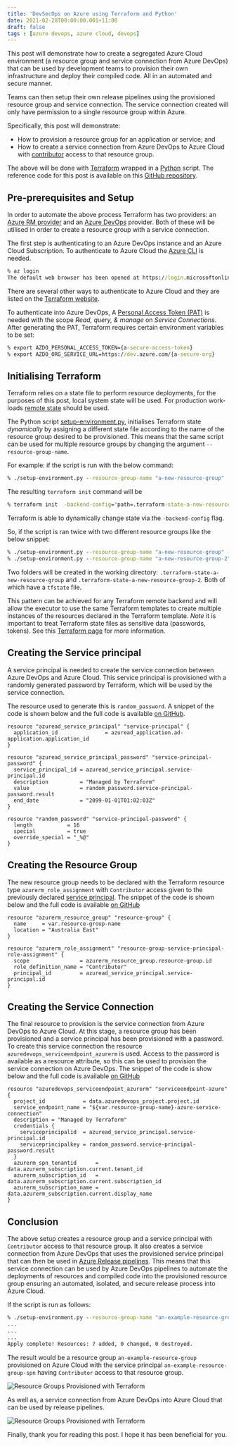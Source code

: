 ```yaml
---
title: 'DevSecOps on Azure using Terraform and Python'
date: 2021-02-28T00:00:00.001+11:00
draft: false
tags : [azure devops, azure cloud, devops]
---
```


This post will demonstrate how to create a segregated Azure Cloud environment (a
resource group and service
connection from Azure DevOps) that can be used by development teams to provision their own infrastructure and
deploy their compiled code. All in an automated and secure manner.

Teams can then setup their own release pipelines using the provisioned resource
group and service connection. The service connection created will only have
permission to a single resource group within Azure.

Specifically, this post will demonstrate:

- How to provision a resource group for an application or service; and
- How to create a service connection from Azure DevOps to Azure Cloud
with [contributor](https://docs.microsoft.com/en-us/azure/role-based-access-control/built-in-roles#contributor) access to that
  resource group.

The above will be done with [Terraform](https://www.terraform.io) wrapped in
a [Python](https://www.python.org) script. The reference code for this post
is available on this [GitHub repository](https://github.com/RaphHaddad/devsecops-azure-terraform-python).

## Pre-prerequisites and Setup

In order to automate the above process Terraform has two providers: an [Azure RM
provider](https://registry.terraform.io/providers/hashicorp/azurerm/latest) and
an [Azure
DevOps](https://registry.terraform.io/providers/microsoft/azuredevops/latest/docs)
provider. Both of these will be utilised in order to create a resource group
with a service connection.

The first step is authenticating to an Azure DevOps instance and an Azure Cloud
Subscription. To authenticate to Azure Cloud the [Azure
CLI](https://docs.microsoft.com/en-us/cli/azure/install-azure-cli) is needed.

```cmd
% az login
The default web browser has been opened at https://login.microsoftonline.com/common/oauth2/authorize. Please continue the login in the web browser. If no web browser is available or if the web browser fails to open, use device code flow with `az login --use-device-code`.
```

There are several other ways to authenticate to Azure Cloud
and they are listed on the [Terraform website](https://registry.terraform.io/providers/hashicorp/azurerm/latest/docs/guides/azure_cli).

To authenticate into Azure DevOps, A [Personal Access Token (PAT)](https://docs.microsoft.com/en-us/azure/devops/organizations/accounts/use-personal-access-tokens-to-authenticate?view=azure-devops&tabs=preview-page) is needed with
the scope *Read, query, & manage* on *Service Connections*. After generating the
PAT, Terraform requires certain environment variables to be set:

```cmd
% export AZDO_PERSONAL_ACCESS_TOKEN={a-secure-access-token}
% export AZDO_ORG_SERVICE_URL=https://dev.azure.com/{a-secure-org}
```

## Initialising Terraform

Terraform relies on a state file to perform resource deployments, for the
purposes of this post, local system state will be used. For production
work-loads [remote state](https://www.terraform.io/docs/language/state/index.html) should be used.

The Python script [setup-environment.py](https://github.com/RaphHaddad/devsecops-azure-terraform-python/blob/107fe97dbd6674d1200436922b0b7d87328a480b/setup-environment.py#L13-L22), initialises Terraform state *dynamically* by assigning a
different state file according to the name of the resource group desired to be
provisioned. This means that the same script can be used for multiple resource
groups by changing the argument `--resource-group-name`.

For example: if the script is run with the below command:

```cmd
% ./setup-environment.py --resource-group-name "a-new-resource-group"  --azure-devops-project-name main
```

The resulting `terraform init` command will be

```cmd
% terraform init  -backend-config='path=.terraform-state-a-new-resource-group/a-new-resource-group.tfstate' -reconfigure --input=false
```

Terraform is able to dynamically change state via the `-backend-config` flag.

So, if the script is ran twice with two different resource groups like the below
snippet:

```cmd
% ./setup-environment.py --resource-group-name "a-new-resource-group" --azure-devops-project-name main
% ./setup-environment.py --resource-group-name "a-new-resource-group-2" --azure-devops-project-name main
```

Two folders will be created in the working directory:
`.terraform-state-a-new-resource-group` and
`.terraform-state-a-new-resource-group-2`. Both of which have a `tfstate` file.

This pattern can be achieved for any Terraform remote backend and will allow the
executor to use the same Terraform templates to create multiple instances of the
resources declared in the Terraform template.
*Note* it is important to treat Terraform state files as sensitive data
(passwords, tokens). See this [Terraform page](https://www.terraform.io/docs/language/state/sensitive-data.html?_ga=2.252783049.1925722553.1613943599-1447805869.1611735730#recommendations) for more information.

## Creating the Service principal

A service principal is needed to create the service connection between Azure
DevOps and Azure Cloud. This service principal is provisioned with a randomly
generated password by Terraform, which will be used by the service connection.

The resource used to generate this is `random_password`. A snippet of the code is
shown below and the full code is available [on GitHub](https://github.com/RaphHaddad/devsecops-azure-terraform-python/blob/107fe97dbd6674d1200436922b0b7d87328a480b/azure-cloud.tf#L12-L31).

```hcl
resource "azuread_service_principal" "service-principal" {
  application_id               = azuread_application.ad-application.application_id
}

resource "azuread_service_principal_password" "service-principal-password" {
  service_principal_id = azuread_service_principal.service-principal.id
  description          = "Managed by Terraform"
  value                = random_password.service-principal-password.result
  end_date             = "2099-01-01T01:02:03Z"
}

resource "random_password" "service-principal-password" {
  length           = 16
  special          = true
  override_special = "_%@"
}
```

## Creating the Resource Group

The new resource group needs to be declared with the Terraform resource type `azurerm_role_assignment`
with `Contributor` access given to the previously declared [service principal](#creating-the-service-principal). The
snippet of the code is shown below and the full code is available [on GitHub](https://github.com/RaphHaddad/devsecops-azure-terraform-python/blob/107fe97dbd6674d1200436922b0b7d87328a480b/azure-cloud.tf#L1-L10)

```hcl
resource "azurerm_resource_group" "resource-group" {
  name     = var.resource-group-name
  location = "Australia East"
}

resource "azurerm_role_assignment" "resource-group-service-principal-role-assignment" {
  scope                = azurerm_resource_group.resource-group.id
  role_definition_name = "Contributor"
  principal_id         = azuread_service_principal.service-principal.id
}
```

## Creating the Service Connection

The final resource to provision is the service connection from Azure DevOps to
Azure Cloud. At this stage, a resource group has been provisioned and a service
principal has been provisioned with a password. To create this service
connection the resource `azuredevops_serviceendpoint_azurerm` is used. Access to
the password is available as a resource attribute, so this can be used to
provision the service connection on Azure DevOps. The
snippet of the code is show below and the full code is available [on GitHub](https://github.com/RaphHaddad/devsecops-azure-terraform-python/blob/main/azure-devops.tf)

```hcl
resource "azuredevops_serviceendpoint_azurerm" "serviceendpoint-azure" {
  project_id            = data.azuredevops_project.project.id
  service_endpoint_name = "${var.resource-group-name}-azure-service-connection"
  description = "Managed by Terraform" 
  credentials {
    serviceprincipalid  = azuread_service_principal.service-principal.id
    serviceprincipalkey = random_password.service-principal-password.result
  }
  azurerm_spn_tenantid      = data.azurerm_subscription.current.tenant_id
  azurerm_subscription_id   = data.azurerm_subscription.current.subscription_id
  azurerm_subscription_name = data.azurerm_subscription.current.display_name
}
```

## Conclusion

The above setup creates a resource group and a service principal with
`Contributor` access to that resource group. It also creates a service
connection from Azure DevOps that uses the provisioned service principal that
can then be used in
[Azure Release pipelines](https://docs.microsoft.com/en-us/azure/devops/pipelines/release/?view=azure-devops). This means that this service connection can be used by Azure
DevOps pipelines to automate the deployments of resources and compiled code into
the provisioned resource group ensuring an automated, isolated, and secure release
process into Azure Cloud.

If the script is run as follows:

```cmd
% ./setup-environment.py --resource-group-name "an-example-resource-group" --azure-devops-project-name main
...
...
...
Apply complete! Resources: 7 added, 0 changed, 0 destroyed.
```

The result would be a resource group `an-example-resource-group` provisioned on Azure Cloud with
the service principal `an-example-resource-group-spn` having `Contributor`
access to that resource group.

![Resource Groups Provisioned with Terraform](/images/resource-group-terraform.png)

As well as, a service connection from Azure DevOps into Azure Cloud that can be
used by release pipelines.

![Resource Groups Provisioned with Terraform](/images/service-connection-terraform.png)

Finally, thank you for reading this post. I hope it has been beneficial for you.
